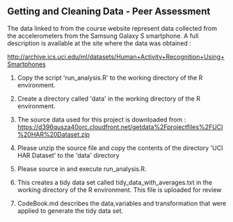 ## Getting and Cleaning Data - Peer Assessment

The data linked to from the course website represent data collected from the accelerometers from the Samsung Galaxy S smartphone. A full description is available at the site where the data was obtained :

http://archive.ics.uci.edu/ml/datasets/Human+Activity+Recognition+Using+Smartphones 

1. Copy the script 'run_analysis.R' to the working directory of the R environment.

2. Create a directory called 'data' in the working directory of the R environment.

3. The source data used for this project is downloaded from  :
   https://d396qusza40orc.cloudfront.net/getdata%2Fprojectfiles%2FUCI%20HAR%20Dataset.zip 

4. Please unzip the source file and copy the contents of the directory 'UCI HAR Dataset' to the 'data' directory 

5. Please source in and execute run_analysis.R.

6. This creates a tidy data set called tidy_data_with_averages.txt in the working directory of the R environment. This file is uploaded for review

7. CodeBook.md describes the data,variables and transformation that were applied to generate the tidy data set.


